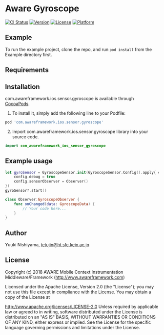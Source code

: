 # Aware Gyroscope

[![CI Status](https://img.shields.io/travis/tetujin/com.awareframework.ios.sensor.gyroscope.svg?style=flat)](https://travis-ci.org/tetujin/com.awareframework.ios.sensor.gyroscope)
[![Version](https://img.shields.io/cocoapods/v/com.awareframework.ios.sensor.gyroscope.svg?style=flat)](https://cocoapods.org/pods/com.awareframework.ios.sensor.gyroscope)
[![License](https://img.shields.io/cocoapods/l/com.awareframework.ios.sensor.gyroscope.svg?style=flat)](https://cocoapods.org/pods/com.awareframework.ios.sensor.gyroscope)
[![Platform](https://img.shields.io/cocoapods/p/com.awareframework.ios.sensor.gyroscope.svg?style=flat)](https://cocoapods.org/pods/com.awareframework.ios.sensor.gyroscope)

## Example

To run the example project, clone the repo, and run `pod install` from the Example directory first.

## Requirements

## Installation

com.awareframework.ios.sensor.gyroscope is available through [CocoaPods](https://cocoapods.org). 

1. To install it, simply add the following line to your Podfile:
```ruby
pod 'com.awareframework.ios.sensor.gyroscope'
```

2. Import com.awareframework.ios.sensor.gyroscope library into your source code.
```swift
import com_awareframework_ios_sensor_gyroscope
```

## Example usage
```swift
let gyroSensor = GyroscopeSensor.init(GyroscopeSensor.Config().apply{ config in
    config.debug = true
    config.sensorObserver = Observer()
})
gyroSensor?.start()
```

```swift
class Observer:GyroscopeObserver {
    func onChanged(data: GyroscopeData) {
        // Your code here...
    }
}
```

## Author

Yuuki Nishiyama, tetujin@ht.sfc.keio.ac.jp

## License

Copyright (c) 2018 AWARE Mobile Context Instrumentation Middleware/Framework (http://www.awareframework.com)

Licensed under the Apache License, Version 2.0 (the "License"); you may not use this file except in compliance with the License. You may obtain a copy of the License at

http://www.apache.org/licenses/LICENSE-2.0 Unless required by applicable law or agreed to in writing, software distributed under the License is distributed on an "AS IS" BASIS, WITHOUT WARRANTIES OR CONDITIONS OF ANY KIND, either express or implied. See the License for the specific language governing permissions and limitations under the License.

